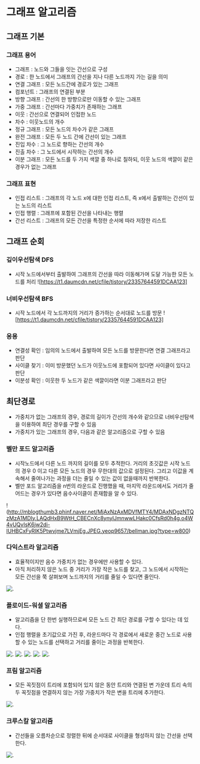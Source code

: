 # 그래프 알고리즘

## 그래프 기본

### 그래프 용어
- 그래프 : 노드와 그들을 잇는 간선으로 구성
- 경로 : 한 노드에서 그래프의 간선을 지나 다른 노드까지 가는 길을 의미
- 연결 그래프 : 모든 노드간에 경로가 있는 그래프
- 컴포넌트 : 그래프의 연결된 부분
- 방향 그래프 : 간선의 한 방향으로만 이동할 수 있는 그래프
- 가중 그래프 : 간선마다 가중치가 존재하는 그래프
- 이웃 : 간선으로 연결되어 인접한 노드
- 차수 : 이웃노드의 개수
- 정규 그래프 : 모든 노드의 차수가 같은 그래프
- 완전 그래프 : 모든 두 노드 간에 간선이 있는 그래프
- 진입 차수 : 그 노드로 향하는 간선의 개수
- 진출 차수 : 그 노드에서 시작하는 간선의 개수
- 이분 그래프 : 모든 노드를 두 가지 색깔 중 하나로 칠하되, 이웃 노드의 색깔이 같은 경우가 없는 그래프

### 그래프 표현
- 인접 리스트 : 그래프의 각 노드 x에 대한 인접 리스트, 즉 x에서 출발하는 간선이 있는 노드의 리스트
- 인접 행렬 : 그래프에 포함된 간선을 나타내는 행렬
- 간선 리스트 : 그래프의 모든 간선을 특정한 순서에 따라 저장한 리스트

## 그래프 순회

### 깊이우선탐색 DFS
- 시작 노드에서부터 출발하여 그래프의 간선을 따라 이동해가며 도달 가능한 모든 노드를 처리
![https://t1.daumcdn.net/cfile/tistory/23357644591DCAA123]


### 너비우선탐색 BFS
- 시작 노드에서 각 노드까지의 거리가 증가하는 순서대로 노드를 방문
![https://t1.daumcdn.net/cfile/tistory/23357644591DCAA123]

### 응용
- 연결성 확인 : 임의의 노드에서 출발하여 모든 노드를 방문한다면 연결 그래프라고 판단
- 사이클 찾기 : 이미 방문했던 노드가 이웃노드에 포함되어 있다면 사이클이 있다고 판단
- 이분성 확인 : 이웃한 두 노드가 같은 색깔이라면 이분 그래프라고 판단

## 최단경로
- 가중치가 없는 그래프의 경우, 경로의 길이가 간선의 개수와 같으므로 너비우선탐색을 이용하여 최단 경우를 구할 수 있음
- 가중치가 있는 그래프의 경우, 다음과 같은 알고리즘으로 구할 수 있음

### 벨만 포드 알고리즘
- 시작노드에서 다른 노드 까지의 길이를 모두 추적한다. 거리의 초깃값은 시작 노드의 경우 0 이고 다른 모든 노드의 경우 무한대의 값으로 설정된다. 그리고 이값을 계속해서 줄여나가는 과정을 더는 줄일 수 있는 값이 없을때까지 반복한다.
- 벨만 포드 알고리즘을 n번의 라운드로 진행했을 때, 마지막 라운드에서도 거리가 줄어드는 경우가 있다면 음수사이클이 존재함을 알 수 있다.

!(http://mblogthumb3.phinf.naver.net/MjAxNzAxMDVfMTY4/MDAxNDgzNTQzMzA1MDIy.LAQdHxB9WtH_CBECnXc8ynylJmnwwLHakc0CfsRd0h4g.o4W4vUQvIsK6jw2di-IUHBCxFyRIK5Ptwvjme7LVmjEg.JPEG.yeop9657/bellman.jpg?type=w800)

### 다익스트라 알고리즘
- 효율적이지만 음수 가중치가 없는 경우에만 사용할 수 있다.
- 아직 처리하지 않은 노드 중 거리가 가장 작은 노드를 찾고, 그 노드에서 시작하는 모든 간선을 쭉 살펴보며 노드까지의 거리를 줄일 수 있다면 줄인다.

![.](https://mblogthumb-phinf.pstatic.net/20151001_11/babobigi_1443697819836o9NVh_JPEG/dijkstra.jpg?type=w2)

### 플로이드-워셜 알고리즘
- 알고리즘을 단 한번 실행하므로써 모든 노드 간 최단 경로를 구할 수 있다는 데 있다.
- 인접 행렬을 초기값으로 가진 후, 라운드마다 각 경로에서 새로운 중간 노드로 사용할 수 있는 노드를 선택하고 거리를 줄이는 과정을 반복한다.

![.](https://img1.daumcdn.net/thumb/R1280x0/?scode=mtistory2&fname=http%3A%2F%2Fcfile6.uf.tistory.com%2Fimage%2F996CA43359E578C712C312)
![.](https://img1.daumcdn.net/thumb/R1280x0/?scode=mtistory2&fname=http%3A%2F%2Fcfile2.uf.tistory.com%2Fimage%2F99D28C3359E578ED1CAB50)
![.](https://img1.daumcdn.net/thumb/R1280x0/?scode=mtistory2&fname=http%3A%2F%2Fcfile27.uf.tistory.com%2Fimage%2F990A863359E5791214F6CF)
![.](https://img1.daumcdn.net/thumb/R1280x0/?scode=mtistory2&fname=http%3A%2F%2Fcfile30.uf.tistory.com%2Fimage%2F999F2A3359E57954021647)
![.](https://img1.daumcdn.net/thumb/R1280x0/?scode=mtistory2&fname=http%3A%2F%2Fcfile9.uf.tistory.com%2Fimage%2F996FEF3359E5798A11640A)

### 프림 알고리즘
- 모든 꼭짓점이 트리에 포함되어 있지 않은 동안 트리와 연결된 변 가운데 트리 속의 두 꼭짓점을 연결하지 않는 가장 가중치가 작은 변을 트리에 추가한다.

![.](https://gmlwjd9405.github.io/images/algorithm-mst/prim-example.png)

### 크루스칼 알고리즘
- 간선들을 오름차순으로 정렬한 뒤에 순서대로 사이클을 형성하지 않는 간선을 선택한다.

![.](https://gmlwjd9405.github.io/images/algorithm-mst/kruskal-example2.png)

